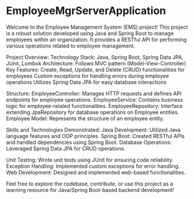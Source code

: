 # EmployeeMgrServerApplication


Welcome to the Employee Management System (EMS) project! This project is a robust solution developed using Java and Spring Boot to manage employees within an organization. It provides a RESTful API for performing various operations related to employee management.

Project Overview:
Technology Stack: Java, Spring Boot, Spring Data JPA, JUnit, Lombok
Architecture: Follows MVC pattern (Model-View-Controller)
Key Features:
Create, Read, Update, and Delete (CRUD) functionalities for employees
Custom exceptions for handling errors during employee operations
Utilizes Spring Data JPA for easy database interactions


Structure:
EmployeeController: Manages HTTP requests and defines API endpoints for employee operations.
EmployeeService: Contains business logic for employee-related functionalities.
EmployeeRepository: Interface extending JpaRepository for database operations on Employee entities.
Employee Model: Represents the structure of an employee entity.

Skills and Technologies Demonstrated:
Java Development: Utilized Java language features and OOP principles.
Spring Boot: Created RESTful APIs and handled dependencies using Spring Boot.
Database Operations: Leveraged Spring Data JPA for CRUD operations.

Unit Testing: Wrote unit tests using JUnit for ensuring code reliability.
Exception Handling: Implemented custom exceptions for error handling.
Web Development: Designed and implemented web-based functionalities.


Feel free to explore the codebase, contribute, or use this project as a learning resource for Java/Spring Boot-based backend development!
